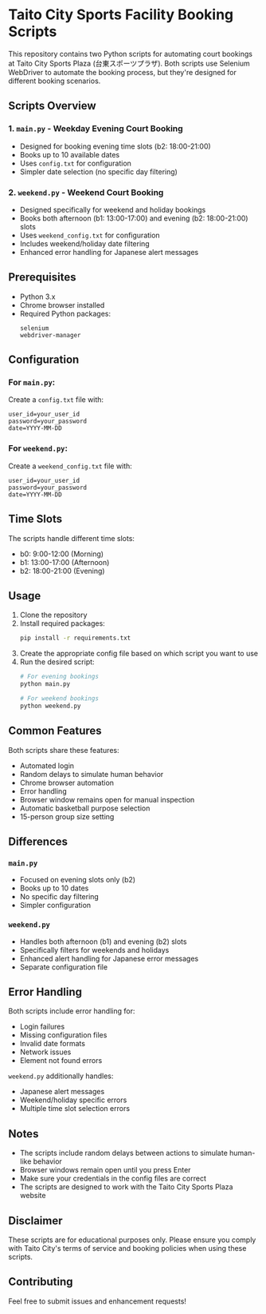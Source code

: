 # Taito City Sports Facility Booking Scripts

This repository contains two Python scripts for automating court bookings at Taito City Sports Plaza (台東スポーツプラザ). Both scripts use Selenium WebDriver to automate the booking process, but they're designed for different booking scenarios.

## Scripts Overview

### 1. `main.py` - Weekday Evening Court Booking
- Designed for booking evening time slots (b2: 18:00-21:00)
- Books up to 10 available dates
- Uses `config.txt` for configuration
- Simpler date selection (no specific day filtering)

### 2. `weekend.py` - Weekend Court Booking
- Designed specifically for weekend and holiday bookings
- Books both afternoon (b1: 13:00-17:00) and evening (b2: 18:00-21:00) slots
- Uses `weekend_config.txt` for configuration
- Includes weekend/holiday date filtering
- Enhanced error handling for Japanese alert messages

## Prerequisites

- Python 3.x
- Chrome browser installed
- Required Python packages:
  ```
  selenium
  webdriver-manager
  ```

## Configuration

### For `main.py`:
Create a `config.txt` file with:
```
user_id=your_user_id
password=your_password
date=YYYY-MM-DD
```

### For `weekend.py`:
Create a `weekend_config.txt` file with:
```
user_id=your_user_id
password=your_password
date=YYYY-MM-DD
```

## Time Slots

The scripts handle different time slots:
- b0: 9:00-12:00 (Morning)
- b1: 13:00-17:00 (Afternoon)
- b2: 18:00-21:00 (Evening)

## Usage

1. Clone the repository
2. Install required packages:
   ```bash
   pip install -r requirements.txt
   ```
3. Create the appropriate config file based on which script you want to use
4. Run the desired script:
   ```bash
   # For evening bookings
   python main.py
   
   # For weekend bookings
   python weekend.py
   ```

## Common Features

Both scripts share these features:
- Automated login
- Random delays to simulate human behavior
- Chrome browser automation
- Error handling
- Browser window remains open for manual inspection
- Automatic basketball purpose selection
- 15-person group size setting

## Differences

### `main.py`
- Focused on evening slots only (b2)
- Books up to 10 dates
- No specific day filtering
- Simpler configuration

### `weekend.py`
- Handles both afternoon (b1) and evening (b2) slots
- Specifically filters for weekends and holidays
- Enhanced alert handling for Japanese error messages
- Separate configuration file

## Error Handling

Both scripts include error handling for:
- Login failures
- Missing configuration files
- Invalid date formats
- Network issues
- Element not found errors

`weekend.py` additionally handles:
- Japanese alert messages
- Weekend/holiday specific errors
- Multiple time slot selection errors

## Notes

- The scripts include random delays between actions to simulate human-like behavior
- Browser windows remain open until you press Enter
- Make sure your credentials in the config files are correct
- The scripts are designed to work with the Taito City Sports Plaza website

## Disclaimer

These scripts are for educational purposes only. Please ensure you comply with Taito City's terms of service and booking policies when using these scripts.

## Contributing

Feel free to submit issues and enhancement requests!
